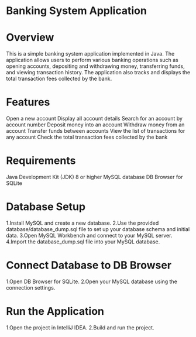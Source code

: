 
# Banking System Application
# Overview
This is a simple banking system application implemented in Java. The application allows users to perform various banking operations such as opening accounts, depositing and withdrawing money, transferring funds, and viewing transaction history. The application also tracks and displays the total transaction fees collected by the bank.

# Features
  Open a new account
  Display all account details
  Search for an account by account number
  Deposit money into an account
  Withdraw money from an account
  Transfer funds between accounts
  View the list of transactions for any account
  Check the total transaction fees collected by the bank

# Requirements
  Java Development Kit (JDK) 8 or higher
  MySQL database
  DB Browser for SQLite

# Database Setup
1.Install MySQL and create a new database.
2.Use the provided database/database_dump.sql file to set up your database schema and initial data.
3.Open MySQL Workbench and connect to your MySQL server.
4.Import the database_dump.sql file into your MySQL database.

# Connect Database to DB Browser
1.Open DB Browser for SQLite.
2.Open your MySQL database using the connection settings.


# Run the Application
1.Open the project in IntelliJ IDEA.
2.Build and run the project.
